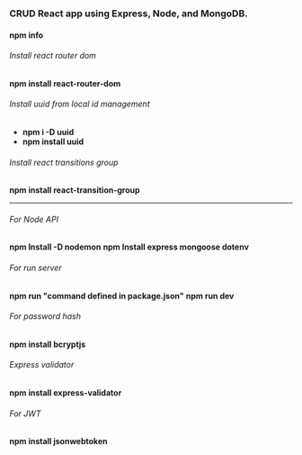 ### CRUD React app using Express, Node, and MongoDB.

#### npm info
###### Install react router dom
**npm install react-router-dom**

###### Install uuid from local id management
- **npm i -D uuid**
- **npm install uuid**

###### Install react transitions group
**npm install react-transition-group**

---

###### For Node API
**npm Install -D nodemon**
**npm Install express mongoose dotenv**

###### For run server
**npm run "command defined in package.json"**
**npm run dev**

###### For password hash
**npm install bcryptjs**

###### Express validator
**npm install express-validator**

###### For JWT
**npm install jsonwebtoken**
